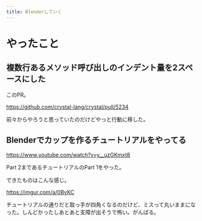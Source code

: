 ```yaml
---
title: Blenderしていく
---
```


# やったこと

## 複数行あるメソッド呼び出しのインデント量を2スペースにした

このPR。

https://github.com/crystal-lang/crystal/pull/5234

前々からやろうと思っていたのだけどやっと行動に移した。

## Blenderでカップを作るチュートリアルをやってる

https://www.youtube.com/watch?v=y__uzGKmxt8

Part 2まであるチュートリアルのPart 1をやった。

できたものはこんな感じ。

https://imgur.com/a/0ByKC

チュートリアルの通りだと取っ手が四角くなるのだけど、ミスって丸いままになった。しんどかったしあとあと支障が出そうで怖い。がんばる。
